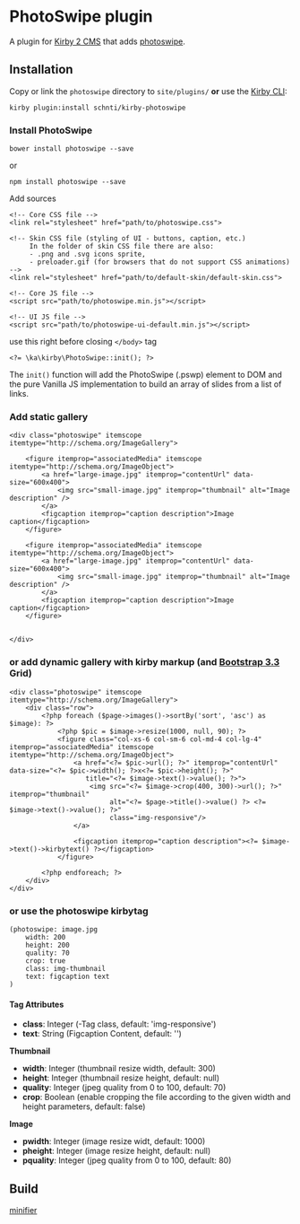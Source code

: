 # PhotoSwipe plugin

A plugin for [Kirby 2 CMS](http://getkirby.com) that adds [photoswipe](http://photoswipe.com/).

## Installation

Copy or link the `photoswipe` directory to `site/plugins/` **or** use the [Kirby CLI](https://github.com/getkirby/cli):

```
kirby plugin:install schnti/kirby-photoswipe
```

### Install PhotoSwipe

```
bower install photoswipe --save
```
or
```
npm install photoswipe --save
```

Add sources

```
<!-- Core CSS file -->
<link rel="stylesheet" href="path/to/photoswipe.css"> 

<!-- Skin CSS file (styling of UI - buttons, caption, etc.)
     In the folder of skin CSS file there are also:
     - .png and .svg icons sprite, 
     - preloader.gif (for browsers that do not support CSS animations) -->
<link rel="stylesheet" href="path/to/default-skin/default-skin.css"> 

<!-- Core JS file -->
<script src="path/to/photoswipe.min.js"></script> 

<!-- UI JS file -->
<script src="path/to/photoswipe-ui-default.min.js"></script> 
```

use this right before closing `</body>` tag

```
<?= \ka\kirby\PhotoSwipe::init(); ?>
```

The `init()` function will add the PhotoSwipe (.pswp) element to DOM and the pure Vanilla JS implementation to build an array of slides from a list of links.

### Add static gallery
```
<div class="photoswipe" itemscope itemtype="http://schema.org/ImageGallery">

    <figure itemprop="associatedMedia" itemscope itemtype="http://schema.org/ImageObject">
        <a href="large-image.jpg" itemprop="contentUrl" data-size="600x400">
            <img src="small-image.jpg" itemprop="thumbnail" alt="Image description" />
        </a>
        <figcaption itemprop="caption description">Image caption</figcaption>
    </figure>

    <figure itemprop="associatedMedia" itemscope itemtype="http://schema.org/ImageObject">
        <a href="large-image.jpg" itemprop="contentUrl" data-size="600x400">
            <img src="small-image.jpg" itemprop="thumbnail" alt="Image description" />
        </a>
        <figcaption itemprop="caption description">Image caption</figcaption>
    </figure>


</div>
```

### or add dynamic gallery with kirby markup (and [Bootstrap 3.3](https://getbootstrap.com/docs/3.3/) Grid)

```
<div class="photoswipe" itemscope itemtype="http://schema.org/ImageGallery">
    <div class="row">
        <?php foreach ($page->images()->sortBy('sort', 'asc') as $image): ?>
            <?php $pic = $image->resize(1000, null, 90); ?>
            <figure class="col-xs-6 col-sm-6 col-md-4 col-lg-4" itemprop="associatedMedia" itemscope itemtype="http://schema.org/ImageObject">
                <a href="<?= $pic->url(); ?>" itemprop="contentUrl" data-size="<?= $pic->width(); ?>x<?= $pic->height(); ?>"
                   title="<?= $image->text()->value(); ?>">
                    <img src="<?= $image->crop(400, 300)->url(); ?>" itemprop="thumbnail"
                         alt="<?= $page->title()->value() ?> <?= $image->text()->value(); ?>"
                         class="img-responsive"/>
                </a>
                
                <figcaption itemprop="caption description"><?= $image->text()->kirbytext() ?></figcaption>
            </figure>

        <?php endforeach; ?>
    </div>
</div>
```

### or use the photoswipe kirbytag

```
(photoswipe: image.jpg
    width: 200
    height: 200
    quality: 70
    crop: true
    class: img-thumbnail
    text: figcaption text
)
```

#### Tag Attributes

* **class**: Integer (<img>-Tag class, default: 'img-responsive')
* **text**: String (Figcaption Content, default: '')

**Thumbnail**
 * **width**: Integer (thumbnail resize width, default: 300)
 * **height**: Integer (thumbnail resize height, default: null)
 * **quality**: Integer (jpeg quality from 0 to 100, default: 70)
 * **crop**: Boolean (enable cropping the file according to the given width and height parameters, default: false)
 
**Image**
 * **pwidth**: Integer (image resize widt, default: 1000)
 * **pheight**: Integer (image resize height, default: null)
 * **pquality**: Integer (jpeg quality from 0 to 100, default: 80)
 
## Build
[minifier](https://kangax.github.io/html-minifier/)